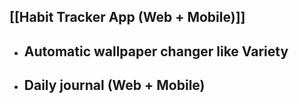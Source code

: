 ## [[Habit Tracker App (Web + Mobile)]]
- ## Automatic wallpaper changer like Variety
- ## Daily journal (Web + Mobile)